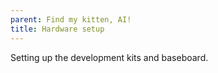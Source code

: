 ```yaml
---
parent: Find my kitten, AI!
title: Hardware setup
---
```


Setting up the development kits and baseboard.